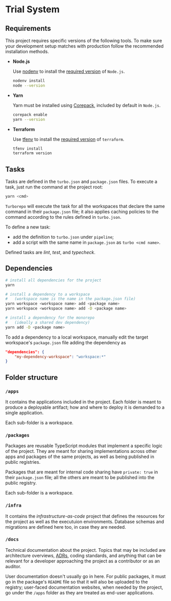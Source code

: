 # Trial System

## Requirements

This project requires specific versions of the following tools. To make sure your development setup matches with production follow the recommended installation methods.

- **Node.js**

  Use [nodenv](https://github.com/nodenv/nodenv) to install the [required version](.node-version) of `Node.js`.

  ```sh
  nodenv install
  node --version
  ```

- **Yarn**

  Yarn must be installed using [Corepack](https://yarnpkg.com/getting-started/install), included by default in `Node.js`.

  ```sh
  corepack enable
  yarn --version
  ```

- **Terraform**

  Use [tfenv](https://github.com/tfutils/tfenv) to install the [required version](.terraform-version) of `terraform`.

  ```sh
  tfenv install
  terraform version
  ```

## Tasks

Tasks are defined in the `turbo.json` and `package.json` files. To execute a task, just run the command at the project root:

```sh
yarn <cmd>
```

`Turborepo` will execute the task for all the workspaces that declare the same command in their `package.json` file; it also applies caching policies to the command according to the rules defined in `turbo.json`.

To define a new task:

- add the definition to `turbo.json` under `pipeline`;
- add a script with the same name in `package.json` as `turbo <cmd name>`.

Defined tasks are _lint_, _test_, and _typecheck_.

## Dependencies

```sh
# install all dependencies for the project
yarn

# install a dependency to a workspace
#   (workspace name is the name in the package.json file)
yarn workspace <workspace name> add <package name>
yarn workspace <workspace name> add -D <package name>

# install a dependency for the monorepo
#   (ideally a shared dev dependency)
yarn add -D <package name>
```

To add a dependency to a local workspace, manually edit the target workspace's `package.json` file adding the dependency as

```json
"dependencies": {
    "my-dependency-workspace": "workspace:*"
}
```

## Folder structure

### `/apps`

It contains the applications included in the project.
Each folder is meant to produce a deployable artifact; how and where to deploy it is demanded to a single application.

Each sub-folder is a workspace.

### `/packages`

Packages are reusable TypeScript modules that implement a specific logic of the project. They are meant for sharing implementations across other apps and packages of the same projects, as well as being published in public registries.

Packages that are meant for internal code sharing have `private: true` in their `package.json` file; all the others are meant to be published into the public registry.

Each sub-folder is a workspace.

### `/infra`

It contains the _infrastructure-as-code_ project that defines the resources for the project as well as the executuion environments. Database schemas and migrations are defined here too, in case they are needed.

### `/docs`

Technical documentation about the project. Topics that may be included are architecture overviews, [ADRs](https://adr.github.io/), coding standards, and anything that can be relevant for a developer approaching the project as a contributor or as an auditor.

User documentation doesn't usually go in here. For public packages, it must go in the package's `README` file so that it will also be uploaded to the registry; user-faced documentation websites, when needed by the project, go under the `/apps` folder as they are treated as end-user applications.
